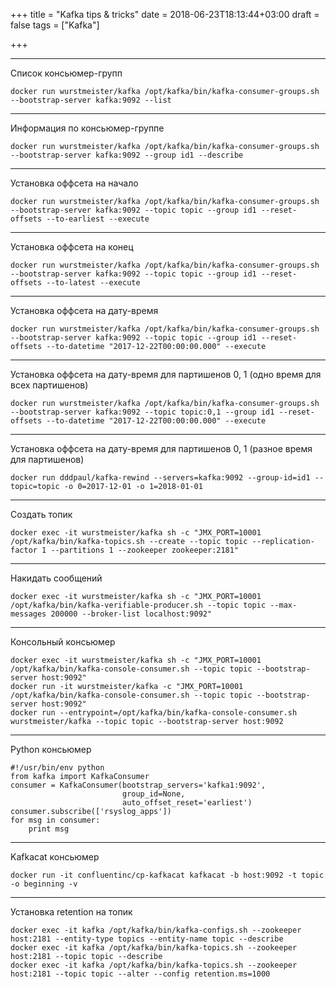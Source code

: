 +++
title = "Kafka tips & tricks"
date = 2018-06-23T18:13:44+03:00
draft = false
tags = ["Kafka"]

+++

---
Список консьюмер-групп
```
docker run wurstmeister/kafka /opt/kafka/bin/kafka-consumer-groups.sh --bootstrap-server kafka:9092 --list
```

---
Информация по консьюмер-группе
```
docker run wurstmeister/kafka /opt/kafka/bin/kafka-consumer-groups.sh --bootstrap-server kafka:9092 --group id1 --describe
```

---
Установка оффсета на начало
```
docker run wurstmeister/kafka /opt/kafka/bin/kafka-consumer-groups.sh --bootstrap-server kafka:9092 --topic topic --group id1 --reset-offsets --to-earliest --execute
```

---
Установка оффсета на конец
```
docker run wurstmeister/kafka /opt/kafka/bin/kafka-consumer-groups.sh --bootstrap-server kafka:9092 --topic topic --group id1 --reset-offsets --to-latest --execute
```

---
Установка оффсета на дату-время
```
docker run wurstmeister/kafka /opt/kafka/bin/kafka-consumer-groups.sh --bootstrap-server kafka:9092 --topic topic --group id1 --reset-offsets --to-datetime "2017-12-22T00:00:00.000" --execute
```

---
Установка оффсета на дату-время для партишенов 0, 1 (одно время для всех партишенов)
```
docker run wurstmeister/kafka /opt/kafka/bin/kafka-consumer-groups.sh --bootstrap-server kafka:9092 --topic topic:0,1 --group id1 --reset-offsets --to-datetime "2017-12-22T00:00:00.000" --execute
```

---
Установка оффсета на дату-время для партишенов 0, 1 (разное время для партишенов)
```
docker run dddpaul/kafka-rewind --servers=kafka:9092 --group-id=id1 --topic=topic -o 0=2017-12-01 -o 1=2018-01-01
```

---
Создать топик
```
docker exec -it wurstmeister/kafka sh -c "JMX_PORT=10001 /opt/kafka/bin/kafka-topics.sh --create --topic topic --replication-factor 1 --partitions 1 --zookeeper zookeeper:2181"
```

---
Накидать сообщений
```
docker exec -it wurstmeister/kafka sh -c "JMX_PORT=10001 /opt/kafka/bin/kafka-verifiable-producer.sh --topic topic --max-messages 200000 --broker-list localhost:9092"
```

---
Консольный консьюмер
```
docker exec -it wurstmeister/kafka sh -c "JMX_PORT=10001 /opt/kafka/bin/kafka-console-consumer.sh --topic topic --bootstrap-server host:9092"
docker run -it wurstmeister/kafka -c "JMX_PORT=10001 /opt/kafka/bin/kafka-console-consumer.sh --topic topic --bootstrap-server host:9092"
docker run --entrypoint=/opt/kafka/bin/kafka-console-consumer.sh wurstmeister/kafka --topic topic --bootstrap-server host:9092
```

---
Python консьюмер
```
#!/usr/bin/env python
from kafka import KafkaConsumer
consumer = KafkaConsumer(bootstrap_servers='kafka1:9092',
                         group_id=None,
                         auto_offset_reset='earliest')
consumer.subscribe(['rsyslog_apps'])
for msg in consumer:
    print msg
```

---
Kafkacat консьюмер
```
docker run -it confluentinc/cp-kafkacat kafkacat -b host:9092 -t topic -o beginning -v
```

---
Установка retention на топик
```
docker exec -it kafka /opt/kafka/bin/kafka-configs.sh --zookeeper host:2181 --entity-type topics --entity-name topic --describe
docker exec -it kafka /opt/kafka/bin/kafka-topics.sh --zookeeper host:2181 --topic topic --describe
docker exec -it kafka /opt/kafka/bin/kafka-topics.sh --zookeeper host:2181 --topic topic --alter --config retention.ms=1000
```

